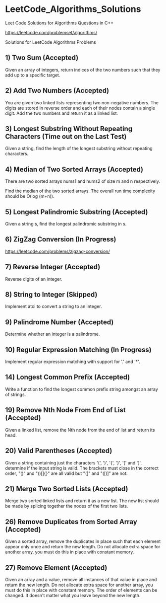 # LeetCode_Algorithms_Solutions
Leet Code Solutions for Algorithms Questions in C++

https://leetcode.com/problemset/algorithms/

Solutions for LeetCode Algorithms Problems

## 1) Two Sum (Accepted)

Given an array of integers, return indices of the two numbers such that they add up to a specific target.

## 2) Add Two Numbers (Accepted)

You are given two linked lists representing two non-negative numbers. The digits are stored in reverse order and each of their nodes contain a single digit. Add the two numbers and return it as a linked list.

## 3) Longest Substring Without Repeating Characters (Time out on the Last Test)

Given a string, find the length of the longest substring without repeating characters.

## 4) Median of Two Sorted Arrays (Accepted)

There are two sorted arrays nums1 and nums2 of size m and n respectively.

Find the median of the two sorted arrays. The overall run time complexity should be O(log (m+n)).

## 5) Longest Palindromic Substring (Accepted)

Given a string s, find the longest palindromic substring in s.

## 6) ZigZag Conversion (In Progress)

https://leetcode.com/problems/zigzag-conversion/

## 7) Reverse Integer (Accepted)

Reverse digits of an integer.

## 8) String to Integer (Skipped)

Implement atoi to convert a string to an integer.

## 9) Palindrome Number (Accepted)

Determine whether an integer is a palindrome.

## 10) Regular Expression Matching (In Progress)

Implement regular expression matching with support for '.' and '*'.

## 14) Longest Common Prefix (Accepted)

Write a function to find the longest common prefix string amongst an array of strings.

## 19) Remove Nth Node From End of List (Accepted)

Given a linked list, remove the Nth node from the end of list and return its head.

## 20) Valid Parentheses (Accepted)

Given a string containing just the characters '(', ')', '{', '}', '[' and ']', determine if the input string is valid.
The brackets must close in the correct order, "()" and "()[]{}" are all valid but "(]" and "([)]" are not.

## 21) Merge Two Sorted Lists (Accepted)

Merge two sorted linked lists and return it as a new list. The new list should be made by splicing together the nodes of the first two lists.

## 26) Remove Duplicates from Sorted Array (Accepted)

Given a sorted array, remove the duplicates in place such that each element appear only once and return the new length.
Do not allocate extra space for another array, you must do this in place with constant memory.

## 27) Remove Element (Accepted)
Given an array and a value, remove all instances of that value in place and return the new length.
Do not allocate extra space for another array, you must do this in place with constant memory.
The order of elements can be changed. It doesn't matter what you leave beyond the new length.
